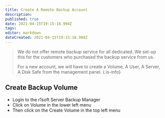 ```yaml
---
title: Create A Remote Backup Account
description: 
published: true
date: 2021-04-15T19:15:18.994Z
tags: 
editor: markdown
dateCreated: 2021-04-15T19:15:18.994Z
---
```


> We do not offer remote backup service for all dedicated. We set-up this for the customers who purchased the backup service from us.
> 
> For a new account, we will have to create a Volume, A User, A Server, A Disk Safe from the management panel.
{.is-info}


## **Create  Backup Volume**

- Login to the r1soft Server Backup Manager
- Click on Volume in the lower left menu
- Then click on the Create Volume in the top left menu

